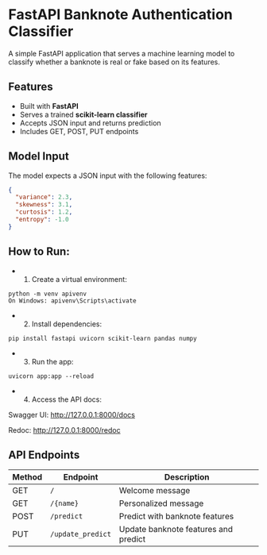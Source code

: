 # FastAPI Banknote Authentication Classifier

A simple FastAPI application that serves a machine learning model to classify whether a banknote is real or fake based on its features.

##  Features

- Built with **FastAPI**
- Serves a trained **scikit-learn classifier**
- Accepts JSON input and returns prediction
- Includes GET, POST, PUT endpoints

## Model Input

The model expects a JSON input with the following features:

```json
{
  "variance": 2.3,
  "skewness": 3.1,
  "curtosis": 1.2,
  "entropy": -1.0
}
```

## How to Run:
* 1. Create a virtual environment:
```
python -m venv apivenv
On Windows: apivenv\Scripts\activate
```

* 2. Install dependencies:
```
pip install fastapi uvicorn scikit-learn pandas numpy
```

* 3. Run the app:
```
uvicorn app:app --reload
```
* 4. Access the API docs:

Swagger UI: http://127.0.0.1:8000/docs

Redoc: http://127.0.0.1:8000/redoc

## API Endpoints

| Method | Endpoint           | Description                         |
|--------|--------------------|-------------------------------------|
| GET    | `/`                | Welcome message                     |
| GET    | `/{name}`          | Personalized message                |
| POST   | `/predict`         | Predict with banknote features      |
| PUT    | `/update_predict`  | Update banknote features and predict|



